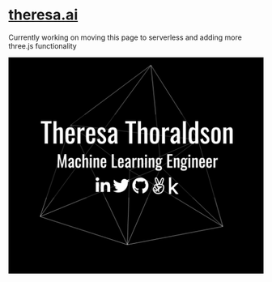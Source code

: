 # [theresa.ai](https://www.theresa.ai)
Currently working on moving this page to serverless and adding more three.js functionality

![](photos/current.png "Current Screenshot of theresa.ai")